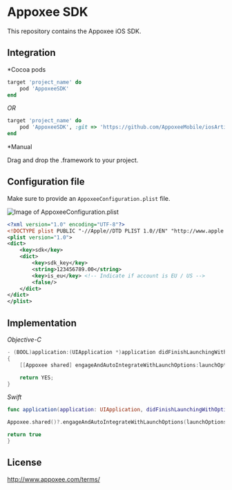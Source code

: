 Appoxee SDK
===========
This repository contains the Appoxee iOS SDK.

Integration
-----------

*Cocoa pods

```ruby
target 'project_name' do
    pod 'AppoxeeSDK'
end
```

*OR*


```ruby
target 'project_name' do
    pod 'AppoxeeSDK', :git => 'https://github.com/AppoxeeMobile/iosArtifacts.git', :tag => '4.0.13'
end
```

*Manual

Drag and drop the .framework to your project.


Configuration file
------------------

Make sure to provide an ```AppoxeeConfiguration.plist``` file.

![Image of AppoxeeConfiguration.plist](https://s3.amazonaws.com/download.appoxee.com/sdk/Images/AppoxeeConfigurationPlist.png)

```xml
<?xml version="1.0" encoding="UTF-8"?>
<!DOCTYPE plist PUBLIC "-//Apple//DTD PLIST 1.0//EN" "http://www.apple.com/DTDs/PropertyList-1.0.dtd">
<plist version="1.0">
<dict>
    <key>sdk</key>
    <dict>
        <key>sdk_key</key>
        <string>123456789.00</string>
        <key>is_eu</key> <!-- Indicate if account is EU / US -->
        <false/>
    </dict>
</dict>
</plist>
```

Implementation
--------------

*Objective-C*
```objective-c
- (BOOL)application:(UIApplication *)application didFinishLaunchingWithOptions:(NSDictionary *)launchOptions
{
    [[Appoxee shared] engageAndAutoIntegrateWithLaunchOptions:launchOptions andDelegate:nil];

    return YES;
}
```

*Swift*
```swift
func application(application: UIApplication, didFinishLaunchingWithOptions launchOptions: [NSObject: AnyObject]?) -> Bool {

Appoxee.shared()?.engageAndAutoIntegrateWithLaunchOptions(launchOptions, andDelegate: nil);

return true
}
```

License
-------
http://www.appoxee.com/terms/

